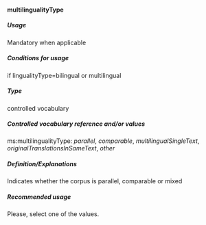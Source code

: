#### multilingualityType
##### Usage
Mandatory when applicable
##### Conditions for usage
if lingualityType=bilingual or multilingual
##### Type
controlled vocabulary
##### Controlled vocabulary reference and/or values
ms:multilingualityType: _parallel_, _comparable_, _multilingualSingleText_, _originalTranslationsInSameText_, _other_
##### Definition/Explanations
Indicates whether the corpus is parallel, comparable or mixed
##### Recommended usage
Please, select one of the values.
